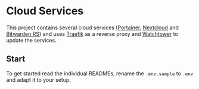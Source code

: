 # Cloud Services

This project contains several cloud services 
([Portainer](https://www.portainer.io/), [Nextcloud](https://nextcloud.com/) and [Bitwarden RS](https://github.com/dani-garcia/bitwarden_rs)) 
and uses [Traefik](https://containo.us/traefik/) as a reverse proxy and [Watchtower](https://github.com/containrrr/watchtower) 
to update the services.

## Start

To get started read the individual READMEs, rename the `.env.sample` to `.env` and adapt it to your setup. 
